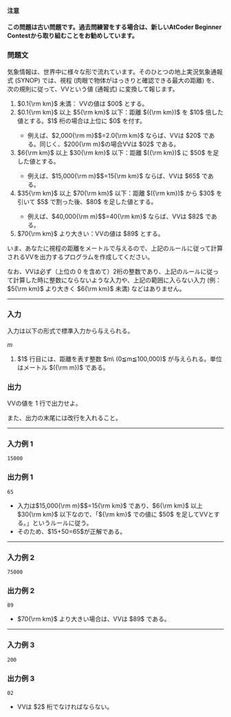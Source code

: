 <div>
<div>

#### **注意**

<p>
<b>
この問題は古い問題です。過去問練習をする場合は、新しいAtCoder Beginner Contestから取り組むことをお勧めしています。
</b>

</p>

### **問題文**

<section>

気象情報は、世界中に様々な形で流れています。そのひとつの地上実況気象通報式 (SYNOP) では、視程 (肉眼で物体がはっきりと確認できる最大の距離) を、次の規則に従って、VVという値 (通報式) に変換して報じます。
<ol>
<li>
$0.1{\rm km}$ 未満： VVの値は $00$ とする。
</li>
<li>
$0.1{\rm km}$ 以上 $5{\rm km}$ 以下：距離 $({\rm km})$ を $10$ 倍した値とする。$1$ 桁の場合は上位に $0$ を付す。
</li>
<ul>
<li>
例えば、$2,000{\rm m}$$=2.0{\rm km}$ ならば、VVは $20$ である。同じく、$200{\rm m}$の場合VVは $02$ である。
</li>

</ul>
<li>
$6{\rm km}$ 以上 $30{\rm km}$ 以下：距離 $({\rm km})$ に $50$ を足した値とする。
</li>
<ul>
<li>
例えば、$15,000{\rm m}$$=15{\rm km}$ ならば、VVは $65$ である。
</li>

</ul>
<li>
$35{\rm km}$ 以上 $70{\rm km}$ 以下：距離 $({\rm km})$ から $30$ を引いて $5$ で割った後、$80$ を足した値とする。
</li>
<ul>
<li>
例えば、$40,000{\rm m}$$=40{\rm km}$ ならば、VVは $82$ である。
</li>

</ul>
<li>
$70{\rm km}$ より大きい：VVの値は $89$ とする。
</li>

</ol>

いま、あなたに視程の距離をメートルで与えるので、上記のルールに従って計算されるVVを出力するプログラムを作成してください。


なお、VVは必ず（上位の $0$ を含めて）$2$桁の整数であり、上記のルールに従って計算した時に整数にならないような入力や、上記の範囲に入らない入力 (例：$5{\rm km}$ より大きく $6{\rm km}$ 未満) などはありません。

</section>

</div>

---

<div>
<div>

### **入力**

<section>

入力は以下の形式で標準入力から与えられる。

<div>

$m$

</div>

<ol>
<li>
$1$ 行目には、距離を表す整数 $m\ (0≦m≦100,000)$ が与えられる。単位はメートル $({\rm m})$ である。
</li>

</ol>

</section>

</div>
<div>

### **出力**

<section>

VVの値を $1$ 行で出力せよ。

また、出力の末尾には改行を入れること。

</section>

</div>

</div>

---

<div>

### **入力例 1**

<section>

```
15000
```


</section>

</div>
<div>

### **出力例 1**

<section>

```
65
```

<ul>
<li>
入力は$15,000{\rm m}$$=15{\rm km}$ であり、$6{\rm km}$ 以上 $30{\rm km}$ 以下なので、「${\rm km}$ での値に $50$ を足してVVとする。」というルールに従う。
</li>
<li>
そのため、$15+50=65$が正解である。
</li>

</ul>

</section>

</div>

---

<div>

### **入力例 2**

<section>

```
75000
```


</section>

</div>
<div>

### **出力例 2**

<section>

```
89
```

<ul>
<li>
$70{\rm km}$ より大きい場合は、VVは $89$ である。
</li>

</ul>

</section>

</div>

---

<div>

### **入力例 3**

<section>

```
200
```


</section>

</div>
<div>

### **出力例 3**

<section>

```
02
```

<ul>
<li>
VVは $2$ 桁でなければならない。
</li>

</ul>

</section>

</div>

</div>
